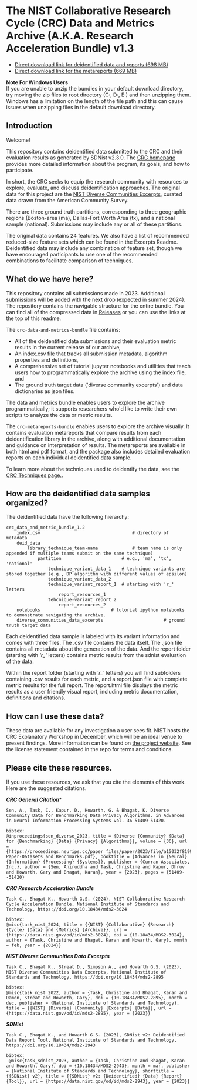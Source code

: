 # The NIST Collaborative Research Cycle (CRC) Data and Metrics Archive (A.K.A. Research Acceleration Bundle) v1.3

- [Direct download link for deidentified data and reports (698 MB)](https://github.com/usnistgov/privacy_collaborative_research_cycle/releases/download/v1.3/crc_data_and_metric_bundle_1.3.zip)
- [Direct download link for the metareports (669 MB)](https://github.com/usnistgov/privacy_collaborative_research_cycle/releases/download/v1.3/crc_metareport_bundle_1.3.zip)

**Note For Windows Users**  
If you are unable to unzip the bundles in your default download 
directory, try moving the zip files to root directory (C:\, D:\, E:\) and then
unzipping them. Windows has a limitation on the length of the file path and
this can cause issues when unzipping files in the default download directory.


## Introduction

Welcome!

This repository contains deidentified data submitted to the CRC and their evaluation results as generated by SDNist v2.3.0. The [CRC homepage](https://pages.nist.gov/privacy_collaborative_research_cycle/) provides more detailed information about the program, its goals, and how to participate.

In short, the CRC seeks to equip the research community with resources to explore, evaluate, and discuss deidentification approaches. The original data for this project are the [NIST Diverse Communities Excerpts](https://github.com/usnistgov/SDNist/tree/main/nist%20diverse%20communities%20data%20excerpts), curated data drawn from the American Community Survey.

There are three ground truth partitions, corresponding to three geographic regions (Boston-area (ma), Dallas-Fort Worth Area (tx), and a national sample (national). Submissions may include any or all of these partitions.

The original data contains 24 features. We also have a list of recommended reduced-size feature sets which can be found in the Excerpts Readme. Deidentified data may include any combination of feature set, though we have encouraged participants to use one of the recommended combinations to facilitate comparison of techniques.

## What do we have here? 

This repository contains all submissions made in 2023. Additional submissions will be added with the next drop (expected in summer 2024). The repository contains the navigable structure for the entire bundle. You can find all of the compressed data in [Releases](https://github.com/usnistgov/privacy_collaborative_research_cycle/releases/tag/v1.3) or you can use the links at the top of this readme.

The `crc-data-and-metrics-bundle` file contains: 

* All of the deidentified data submissions and their evaluation metric results in the current release of our archive,
* An index.csv file that tracks all submission metadata, algorithm properties and definitions,
* A comprehensive set of tutorial jupyter notebooks and utilities that teach users how to programmatically explore the archive using the index file, and
* The ground truth target data ('diverse community excerpts') and data dictionaries as json files.  

The data and metrics bundle enables users to explore the archive programmatically; it supports researchers who'd like to write their own scripts to analyze the data or metric results.

The `crc-metareports-bundle` enables users to explore the archive visually. It contains evaluation metareports that compare results from each deidentification library in the archive, along with additional documentation and guidance on interpretation of results.  The metareports are available in both html and pdf format, and the package also includes detailed evaluation reports on each individual deidentified data sample.  

To learn more about the techniques used to deidentify the data, see the [CRC Techniques page.](https://pages.nist.gov/privacy_collaborative_research_cycle/pages/techniques.html).

## How are the deidentified data samples organized? 

The deidentified data have the following hierarchy: 
```
crc_data_and_metric_bundle_1.2
	index.csv	             			        # directory of metadata
	deid_data
		library_technique_team-name   			# team name is only appended if multiple teams submit on the same technique)
			partition             			# e.g., 'ma', 'tx', 'national'
				technique_variant_data_1	# technique variants are stored together (e.g., DP algorithm with different values of epsilon)
				technique_variant_data_2
				technique_variant_report_1  # starting with 'r_' letters
					report_resources_1
				tehcnique-variant_report 2
					report_resources_2
	notebooks					        # tutorial ipython notebooks to demonstrate navigating the archive.
	diverse_communities_data_excerpts                       # ground truth target data
```
Each deidentified data sample is labeled with its variant information and comes with three files.  The .csv file contains the data itself.  The .json file contains all metadata about the generation of the data.  And the report folder (starting with *'r_'* letters) contains metric results from the sdnist evaluation of the data.  

Within the report folder (starting with *'r_'* letters) you will find subfolders containing .csv results for each metric, and a report.json file with complete metric results for the full report. The report.html file displays the metric results as a user friendly visual report, including metric documentation, definitions and citations.

## How can I use these data? 

These data are available for any investigation a user sees fit. NIST hosts the CRC Explanatory Workshop in December, which will be an ideal venue to present findings. More information can be found on [the project website](https://pages.nist.gov/privacy_collaborative_research_cycle/).  See the license statement contained in the repo for terms and conditions.
## Please cite these resources.

If you use these resources, we ask that you cite the elements of this work. Here are the suggested citations. 

***CRC General Citation****
```
Sen, A., Task, C., Kapur, D., Howarth, G. & Bhagat, K. Diverse Community Data for Benchmarking Data Privacy Algorithms. in Advances in Neural Information Processing Systems vol. 36 51409–51420.

bibtex:
@inproceedings{sen_diverse_2023, title = {Diverse {Community} {Data} for {Benchmarking} {Data} {Privacy} {Algorithms}}, volume = {36}, url = {https://proceedings.neurips.cc/paper_files/paper/2023/file/a15032f8199511ced4d7a8e2bbb487a5-Paper-Datasets_and_Benchmarks.pdf}, booktitle = {Advances in {Neural} {Information} {Processing} {Systems}}, publisher = {Curran Associates, Inc.}, author = {Sen, Aniruddha and Task, Christine and Kapur, Dhruv and Howarth, Gary and Bhagat, Karan}, year = {2023}, pages = {51409--51420}

```


***CRC Research Acceleration Bundle***
```
Task C., Bhagat K., Howarth G.S. (2024), NIST Collaborative Research Cycle Acceleration Bundle, National Institute of Standards and Technology, https://doi.org/10.18434/mds2-3024

bibtex:
@misc{task_nist_2024, title = {{NIST} {Collaborative} {Research} {Cycle} {Data} and {Metrics} {Archive}}, url = {https://data.nist.gov/od/id/mds2-3024}, doi = {10.18434/MDS2-3024}, author = {Task, Christine and Bhagat, Karan and Howarth, Gary}, month = feb, year = {2024}}

```

***NIST Diverse Communities Data Excerpts***
```
Task C., Bhagat K., Streat D., Simpson A., and Howarth G.S. (2023), NIST Diverse Communities Data Excerpts, National Institute of Standards and Technology, https://doi.org/10.18434/mds2-2895

bibtex:
@misc{task_nist_2022, author = {Task, Christine and Bhagat, Karan and Damon, Streat and Howarth, Gary}, doi = {10.18434/MDS2-2895}, month = dec, publisher = {National Institute of Standards and Technology}, title = {{NIST} {Diverse} {Community} {Excerpts} {Data}}, url = {https://data.nist.gov/od/id/mds2-2895}, year = {2023}} 
```

***SDNist***
```
Task C., Bhagat K., and Howarth G.S. (2023), SDNist v2: Deidentified Data Report Tool, National Institute of Standards and Technology, https://doi.org/10.18434/mds2-2943

bibtex: 
 @misc{task_sdnist_2023, author = {Task, Christine and Bhagat, Karan and Howarth, Gary}, doi = {10.18434/MDS2-2943}, month = mar, publisher = {National Institute of Standards and Technology}, shorttitle = {{SDNist} v2}, title = {{SDNist} v2: {Deidentified} {Data} {Report} {Tool}}, url = {https://data.nist.gov/od/id/mds2-2943}, year = {2023}}
```
